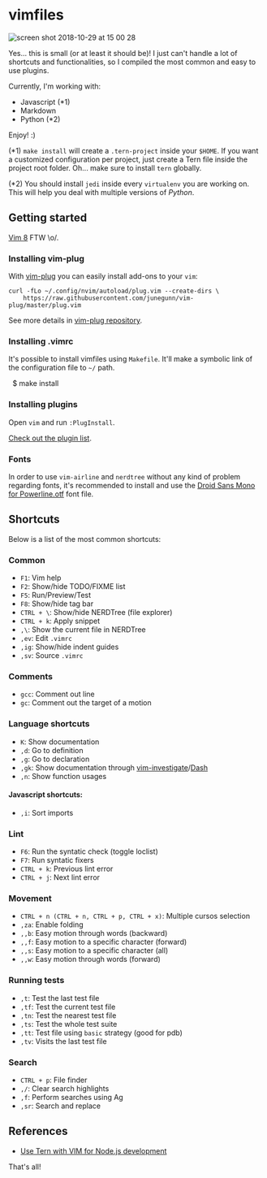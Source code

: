 vimfiles
========

![screen shot 2018-10-29 at 15 00 28](https://user-images.githubusercontent.com/477202/47654630-89954b80-db8b-11e8-825d-cbe0026f57fc.png)


Yes... this is small (or at least it should be)! I just can't handle a lot of shortcuts and
functionalities, so I compiled the most common and easy to use plugins.

Currently, I'm working with:

* Javascript (*1)
* Markdown
* Python (*2)

Enjoy! :)

(*1) `make install` will create a `.tern-project` inside your `$HOME`. If you
want a customized configuration per project, just create a Tern file inside the
project root folder. Oh... make sure to install `tern` globally.

(*2) You should install `jedi` inside every `virtualenv` you are working on. This
will help you deal with multiple versions of *Python*.

## Getting started

[Vim 8](https://github.com/vim/vim/blob/master/runtime/doc/version8.txt) FTW \o/.

### Installing vim-plug

With [vim-plug](https://github.com/junegunn/vim-plug) you can easily install
add-ons to your `vim`:

    curl -fLo ~/.config/nvim/autoload/plug.vim --create-dirs \
        https://raw.githubusercontent.com/junegunn/vim-plug/master/plug.vim

See more details in [vim-plug repository](https://github.com/junegunn/vim-plug).

### Installing .vimrc

It's possible to install vimfiles using `Makefile`. It'll make
a symbolic link of the configuration file to `~/` path.

    $ make install

### Installing plugins

Open `vim` and run `:PlugInstall`.

[Check out the plugin list](https://github.com/kplaube/vimfiles/blob/master/.vimrc#L8).

### Fonts

In order to use `vim-airline` and `nerdtree` without any kind of problem regarding fonts,
it's recommended to install and use the
[Droid Sans Mono for Powerline.otf](https://github.com/kplaube/vimfiles/blob/master/fonts/Droid%20Sans%20Mono%20for%20Powerline.otf)
font file.

## Shortcuts

Below is a list of the most common shortcuts:

### Common

- `F1`: Vim help
- `F2`: Show/hide TODO/FIXME list
- `F5`: Run/Preview/Test
- `F8`: Show/hide tag bar
- `CTRL + \`: Show/hide NERDTree (file explorer)
- `CTRL + k`: Apply snippet
- `,\`: Show the current file in NERDTree
- `,ev`: Edit `.vimrc`
- `,ig`: Show/hide indent guides
- `,sv`: Source `.vimrc`

### Comments

- `gcc`: Comment out line
- `gc`: Comment out the target of a motion

### Language shortcuts

- `K`: Show documentation
- `,d`: Go to definition
- `,g`: Go to declaration
- `,gk`: Show documentation through [vim-investigate](https://github.com/keith/investigate.vim)/[Dash](https://kapeli.com/dash)
- `,n`: Show function usages

#### Javascript shortcuts:

- `,i`: Sort imports

### Lint

- `F6`: Run the syntatic check (toggle loclist)
- `F7`: Run syntatic fixers
- `CTRL + k`: Previous lint error
- `CTRL + j`: Next lint error

### Movement
- `CTRL + n (CTRL + n, CTRL + p, CTRL + x)`: Multiple cursos selection
- `,za`: Enable folding
- `,,b`: Easy motion through words (backward)
- `,,f`: Easy motion to a specific character (forward)
- `,,s`: Easy motion to a specific character (all)
- `,,w`: Easy motion through words (forward)

### Running tests
- `,t`: Test the last test file
- `,tf`: Test the current test file
- `,tn`: Test the nearest test file
- `,ts`: Test the whole test suite
- `,tt`: Test file using `basic` strategy (good for pdb)
- `,tv`: Visits the last test file

### Search
- `CTRL + p`: File finder
- `,/`: Clear search highlights
- `,f`: Perform searches using Ag
- `,sr`: Search and replace

## References

* [Use Tern with VIM for Node.js development](https://gist.github.com/nisaacson/9234157)

That's all!
